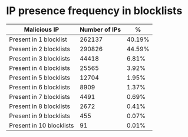 # IP presence frequency in blocklists
| Malicious IP | Number of IPs | % |
|----|----|----|
| Present in 1 blocklist | 262137 | 40.19% |
| Present in 2 blocklists | 290826 | 44.59% |
| Present in 3 blocklists | 44418 | 6.81% |
| Present in 4 blocklists | 25565 | 3.92% |
| Present in 5 blocklists | 12704 | 1.95% |
| Present in 6 blocklists | 8909 | 1.37% |
| Present in 7 blocklists | 4491 | 0.69% |
| Present in 8 blocklists | 2672 | 0.41% |
| Present in 9 blocklists | 455 | 0.07% |
| Present in 10 blocklists | 91 | 0.01% |
